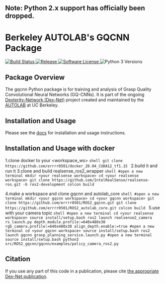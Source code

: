 ## Note: Python 2.x support has officially been dropped.

# Berkeley AUTOLAB's GQCNN Package
<p>
   <a href="https://travis-ci.org/BerkeleyAutomation/gqcnn/">
       <img alt="Build Status" src="https://travis-ci.org/BerkeleyAutomation/gqcnn.svg?branch=master">
   </a>
   <a href="https://github.com/BerkeleyAutomation/gqcnn/releases/latest">
       <img alt="Release" src="https://img.shields.io/github/release/BerkeleyAutomation/gqcnn.svg?style=flat">
   </a>
   <a href="https://github.com/BerkeleyAutomation/gqcnn/blob/master/LICENSE">
       <img alt="Software License" src="https://img.shields.io/badge/license-REGENTS-brightgreen.svg">
   </a>
   <a>
       <img alt="Python 3 Versions" src="https://img.shields.io/badge/python-3.5%20%7C%203.6%20%7C%203.7-yellow.svg">
   </a>
</p>

## Package Overview
The gqcnn Python package is for training and analysis of Grasp Quality Convolutional Neural Networks (GQ-CNNs). It is part of the ongoing [Dexterity-Network (Dex-Net)](https://berkeleyautomation.github.io/dex-net/) project created and maintained by the [AUTOLAB](https://autolab.berkeley.edu) at UC Berkeley.

## Installation and Usage
Please see the [docs](https://berkeleyautomation.github.io/gqcnn/) for installation and usage instructions.


## Installation and Usage with docker
1.clone docker to your <workspace_ws>
    ```shell
    git clone https://github.com/errrr0501/docker_20.04_CUDA12_tf1.15
    ```
2.build it and run it
3.clone and build realsense_ros2_wrapper
    ```shell
    #open a new terminal
    mkdir <your realsense workspace>
    cd <your realsense workspace>
    git clone https://github.com/IntelRealSense/realsense-ros.git -b ros2-development
    colcon build
    ```

4.make a workspace and clone gqcnn and autolab_core
    ```shell
    #open a new terminal
    mkdir <your gqcnn workspace>
    cd <your gqcnn workspace>
    git clone https://github.com/errrr0501/ROS2_gqcnn.git
    git clone https://github.com/errrr0501/ROS2_autolab_core.git
    colcon build
    ```
5.use with your camera topic
    ```shell
    #open a new terminal
    cd <your realsense workspace>
    source install/setup.bash
    ros2 launch realsense2_camera rs_launch.py depth_module.profile:=640x480x30 rgb_camera.profile:=640x480x30 align_depth.enable:=true
    #open a new terminal
    cd <your gqcnn workspace>
    source install/setup.bash
    ros2 launch gqcnn grasp_planning_service.launch.py
    #open a new terminal
    source install/setup.bash
    python3 src/ROS2_gqcnn/gqcnn/examples/policy_camera_ros2.py
    ```
## Citation
If you use any part of this code in a publication, please cite [the appropriate Dex-Net publication](https://berkeleyautomation.github.io/gqcnn/index.html#academic-use).

